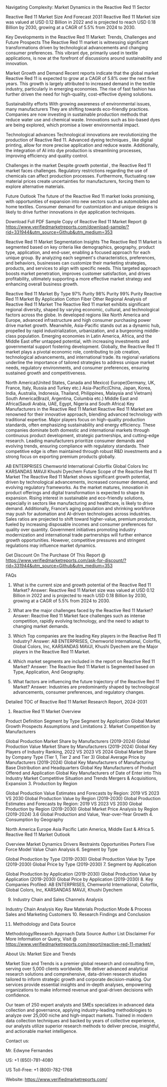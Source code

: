 Navigating Complexity: Market Dynamics in the Reactive Red 11 Sector


Reactive Red 11 Market Size And Forecast 2031
Reactive Red 11 Market size was valued at USD 0.12 Billion in 2022 and is projected to reach USD 0.18 Billion by 2030, growing at a CAGR of 5.5% from 2024 to 2030.

Key Developments in the Reactive Red 11 Market: Trends, Challenges and Future Prospects
The Reactive Red 11 market is witnessing significant transformations driven by technological advancements and changing consumer preferences. This vibrant dye, primarily used in textile applications, is now at the forefront of discussions around sustainability and innovation.

Market Growth and Demand
Recent reports indicate that the global market Reactive Red 11 is expected to grow at a CAGR of 5.8% over the next five years. This growth is largely attributed to increased demand in the textile industry, particularly in emerging economies. The rise of fast fashion has further driven the need for high-quality, cost-effective dyeing solutions.

Sustainability efforts
With growing awareness of environmental issues, many manufacturers They are shifting towards eco-friendly practices. Companies are now investing in sustainable production methods that reduce water use and chemical waste. Innovations such as bio-based dyes are being explored, which promise a lower environmental impact.

Technological advances
Technological innovations are revolutionizing the production of Reactive Red 11. Advanced dyeing techniques , like digital printing, allow for more precise application and reduce waste. Additionally, the integration of AI into dye production is streamlining processes, improving efficiency and quality control.

Challenges in the market
Despite growth potential , the Reactive Red 11 market faces challenges. Regulatory restrictions regarding the use of chemicals can affect production processes. Furthermore, fluctuating raw material prices create uncertainties for manufacturers, forcing them to explore alternative materials.

Future Outlook
The future of the Reactive Red 11 market looks promising, with opportunities of expansion into new sectors such as automobiles and home textiles. Consumer demand for customization and unique designs is likely to drive further innovations in dye application techniques.

Download Full PDF Sample Copy of Reactive Red 11 Market Report @ https://www.verifiedmarketreports.com/download-sample/?rid=331944&utm_source=Github&utm_medium=353

Reactive Red 11 Market Segmentation Insights
The Reactive Red 11 Market is segmented based on key criteria like demographics, geography, product type, application, and end-user, enabling a focused approach for each unique group. By analyzing each segment's characteristics, preferences, and behaviors, businesses can customize their marketing strategies, products, and services to align with specific needs. This targeted approach boosts market penetration, improves customer satisfaction, and drives profitability, ultimately supporting a more effective market strategy and enhancing overall business growth.

Reactive Red 11 Market By Type
97% Purity
98% Purity
99% Purity
Reactive Red 11 Market By Application
Cotton
Fiber
Other
Regional Analysis of Reactive Red 11 Market
The Reactive Red 11 market exhibits significant regional diversity, shaped by varying economic, cultural, and technological factors across the globe. In developed regions like North America and Europe, advanced infrastructure and high consumer purchasing power drive market growth. Meanwhile, Asia-Pacific stands out as a dynamic hub, propelled by rapid industrialization, urbanization, and a burgeoning middle-class population. Emerging economies in Latin America, Africa, and the Middle East offer untapped potential, with increasing investments and governmental support fostering development. Globally, the Reactive Red 11 market plays a pivotal economic role, contributing to job creation, technological advancements, and international trade. Its regional variations underline the importance of tailored strategies to address unique market needs, regulatory environments, and consumer preferences, ensuring sustained growth and competitiveness.

North America(United States, Canada and Mexico)
Europe(Germany, UK, France, Italy, Russia and Turkey etc.)
Asia-Pacific(China, Japan, Korea, India, Australia, Indonesia, Thailand, Philippines, Malaysia and Vietnam)
South America(Brazil, Argentina, Columbia etc.)
Middle East and Africa(Saudi Arabia, UAE, Egypt, Nigeria and South Africa)
Key Manufacturers in the Reactive Red 11 Market
Reactive Red 11 Market are renowned for their innovative approach, blending advanced technology with traditional expertise. Major players focus on high-quality production standards, often emphasizing sustainability and energy efficiency. These companies dominate both domestic and international markets through continuous product development, strategic partnerships, and cutting-edge research. Leading manufacturers prioritize consumer demands and evolving trends, ensuring compliance with regulatory standards. Their competitive edge is often maintained through robust R&D investments and a strong focus on exporting premium products globally.

AB ENTERPRISES
Chemworld International
Colorflix
Global Colors
Inc
KARSANDAS MAVJI
Khushi Dyechem
Future Scope of the Reactive Red 11 Market
The Reactive Red 11 Market shows significant growth potential, driven by technological advancements, increased consumer demand, and evolving regulatory frameworks. As the market matures, innovation in product offerings and digital transformation is expected to shape its expansion. Rising interest in sustainable and eco-friendly solutions, especially in sectors like manufacturing and healthcare, is likely to drive demand. Additionally, France’s aging population and shrinking workforce may push for automation and AI-driven technologies across industries. Sales ratios are projected to shift toward higher-value, premium products, fueled by increasing disposable incomes and consumer preferences for quality over quantity. Government initiatives promoting industry modernization and international trade partnerships will further enhance growth opportunities. However, competitive pressures and stringent regulations may influence market dynamics.

Get Discount On The Purchase Of This Report @ https://www.verifiedmarketreports.com/ask-for-discount/?rid=331944&utm_source=Github&utm_medium=353

FAQs
1. What is the current size and growth potential of the Reactive Red 11 Market?
Answer: Reactive Red 11 Market size was valued at USD 0.12 Billion in 2022 and is projected to reach USD 0.18 Billion by 2030, growing at a CAGR of 5.5% from 2024 to 2030.

2. What are the major challenges faced by the Reactive Red 11 Market?
Answer: Reactive Red 11 Market face challenges such as intense competition, rapidly evolving technology, and the need to adapt to changing market demands.

3. Which Top companies are the leading Key players in the Reactive Red 11 Industry?
Answer: AB ENTERPRISES, Chemworld International, Colorflix, Global Colors, Inc, KARSANDAS MAVJI, Khushi Dyechem are the Major players in the Reactive Red 11 Market.

4. Which market segments are included in the report on Reactive Red 11 Market?
Answer: The Reactive Red 11 Market is Segmented based on Type, Application, And Geography.

5. What factors are influencing the future trajectory of the Reactive Red 11 Market?
Answer: Industries are predominantly shaped by technological advancements, consumer preferences, and regulatory changes.

Detailed TOC of Reactive Red 11 Market Research Report, 2024-2031
1. Reactive Red 11 Market Overview

Product Definition
Segment by Type
Segment by Application
Global Market Growth Prospects
Assumptions and Limitations
2. Market Competition by Manufacturers

Global Production Market Share by Manufacturers (2019-2024)
Global Production Value Market Share by Manufacturers (2019-2024)
Global Key Players of Industry Ranking, 2022 VS 2023 VS 2024
Global Market Share by Company Type (Tier 1, Tier 2 and Tier 3)
Global Average Price by Manufacturers (2019-2024)
Global Key Manufacturers of Manufacturing Base Distribution and Headquarters
Global Key Manufacturers of Product Offered and Application
Global Key Manufacturers of Date of Enter into This Industry
Market Competitive Situation and Trends
Mergers & Acquisitions, Expansion
3. Production by Region

Global Production Value Estimates and Forecasts by Region: 2019 VS 2023 VS 2030
Global Production Value by Region (2019-2030)
Global Production Estimates and Forecasts by Region: 2019 VS 2023 VS 2030
Global Production by Region (2019-2030)
Global Market Price Analysis by Region (2019-2024) 3.6 Global Production and Value, Year-over-Year Growth
4. Consumption by Geography

North America
Europe
Asia Pacific
Latin America, Middle East & Africa
5. Reactive Red 11 Market Outlook

Overview
Market Dynamics
Drivers
Restraints
Opportunities
Porters Five Force Model
Value Chain Analysis 
6. Segment by Type

Global Production by Type (2019-2030)
Global Production Value by Type (2019-2030)
Global Price by Type (2019-2030)
7. Segment by Application

Global Production by Application (2019-2030)
Global Production Value by Application (2019-2030)
Global Price by Application (2019-2030)
8. Key Companies Profiled: AB ENTERPRISES, Chemworld International, Colorflix, Global Colors, Inc, KARSANDAS MAVJI, Khushi Dyechem

9. Industry Chain and Sales Channels Analysis

Industry Chain Analysis
Key Raw Materials
Production Mode & Process
Sales and Marketing
Customers
10. Research Findings and Conclusion

11. Methodology and Data Source

Methodology/Research Approach
Data Source
Author List
Disclaimer
For More Information or Query, Visit @ https://www.verifiedmarketreports.com/report/reactive-red-11-market/

About Us: Market Size and Trends

Market Size and Trends is a premier global research and consulting firm, serving over 5,000 clients worldwide. We deliver advanced analytical research solutions and comprehensive, data-driven research studies tailored to inform strategic growth and corporate decision-making. Our services provide essential insights and in-depth analyses, empowering organizations to make informed revenue and goal-driven decisions with confidence.

Our team of 250 expert analysts and SMEs specializes in advanced data collection and governance, applying industry-leading methodologies to analyze over 25,000 niche and high-impact markets. Trained in modern data collection techniques and backed by years of collective experience, our analysts utilize superior research methods to deliver precise, insightful, and actionable market intelligence.

Contact us:

Mr. Edwyne Fernandes

US: +1 (650)-781-4080

US Toll-Free: +1 (800)-782-1768

Website: https://www.verifiedmarketreports.com/
